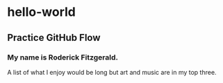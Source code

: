 # hello-world
## Practice GitHub Flow
### My name is Roderick Fitzgerald.
A list of what I enjoy would be long but art and music are in my top three.

